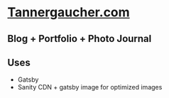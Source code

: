 # [Tannergaucher.com](https://tannergaucher.com)

## Blog + Portfolio + Photo Journal

## Uses

- Gatsby
- Sanity CDN + gatsby image for optimized images

